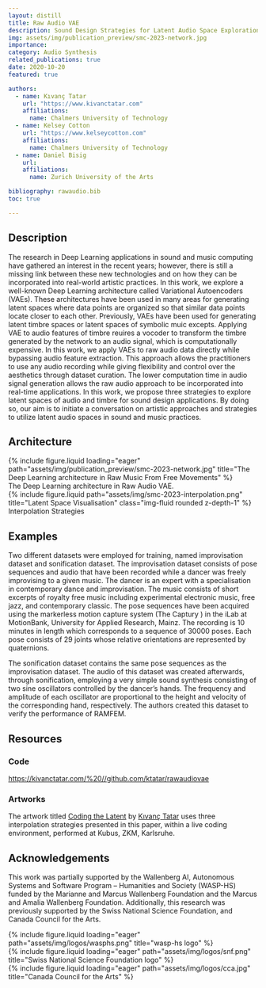 ```yaml
---
layout: distill
title: Raw Audio VAE
description: Sound Design Strategies for Latent Audio Space Explorations Using Deep Learning Architectures
img: assets/img/publication_preview/smc-2023-network.jpg
importance:
category: Audio Synthesis
related_publications: true
date: 2020-10-20
featured: true

authors:
  - name: Kıvanç Tatar
    url: "https://www.kivanctatar.com"
    affiliations:
      name: Chalmers University of Technology
  - name: Kelsey Cotton
    url: "https://www.kelseycotton.com"
    affiliations: 
      name: Chalmers University of Technology
  - name: Daniel Bisig
    url: 
    affiliations: 
      name: Zurich University of the Arts

bibliography: rawaudio.bib
toc: true

---
```

## Description
The research in Deep Learning applications in sound and music computing have gathered an interest in the recent years; however, there is still a missing link between these new technologies and on how they can be incorporated into real-world artistic practices. In this work, we explore a well-known Deep Learning architecture called Variational Autoencoders (VAEs). These architectures have been used in many areas for generating latent spaces where data points are organized so that similar data points locate closer to each other. Previously, VAEs have been used for generating latent timbre spaces or latent spaces of symbolic muic excepts. Applying VAE to audio features of timbre reuires a vocoder to transform the timbre generated by the network to an audio signal, which is computationally expensive. In this work<d-cite key="tatar_sound_2023"></d-cite>, we apply VAEs to raw audio data directly while bypassing audio feature extraction. This approach allows the practitioners to use any audio recording while giving flexibility and control over the aesthetics through dataset curation. The lower computation time in audio signal generation allows the raw audio approach to be incorporated into real-time applications. In this work, we propose three strategies to explore latent spaces of audio and timbre for sound design applications. By doing so, our aim is to initiate a conversation on artistic approaches and strategies to utilize latent audio spaces in sound and music practices.
## Architecture

<div>
    {% include figure.liquid loading="eager" path="assets/img/publication_preview/smc-2023-network.jpg" title="The Deep Learning architecture in Raw Music From Free Movements" %}
</div>
<div class="caption">
    The Deep Learning architecture in Raw Audio VAE.
</div>

<div class="fake-img l-page-outset">
    {% include figure.liquid path="assets/img/smc-2023-interpolation.png" title="Latent Space Visualisation" class="img-fluid rounded z-depth-1" %}
</div>
<div class="caption">
   Interpolation Strategies
</div>

## Examples

Two different datasets were employed for training, named improvisation dataset and sonification dataset. The improvisation dataset consists of pose sequences and audio that have been recorded while a dancer was freely improvising to a given music. The dancer is an expert with a specialisation in contemporary dance and improvisation. The music consists of short excerpts of royalty free music including experimental electronic music, free jazz, and contemporary classic. The pose sequences have been acquired using the markerless motion capture system (The Captury ) in the iLab at MotionBank, University for Applied Research, Mainz. The recording is 10 minutes in length which corresponds to a sequence of 30000 poses. Each pose consists of 29 joints whose relative orientations are represented by quaternions.

The sonification dataset contains the same pose sequences as the improvisation dataset. The audio of this dataset was created afterwards, through sonification, employing a very simple sound synthesis consisting of two sine oscillators controlled by the dancer’s hands. The frequency and amplitude of each oscillator are proportional to the height and velocity of the corresponding hand, respectively. The authors created this dataset to verify the performance of RAMFEM.

## Resources

### Code
<i class="fa-brands fa-github"></i> <a>https://kivanctatar.com/%20//github.com/ktatar/rawaudiovae</a>

### Artworks

The artwork titled [Coding the Latent](https://kivanctatar.com/Coding-the-Latent)  by [Kıvanç Tatar](https://kivanctatar.com/) uses three interpolation strategies presented in this paper, within a live coding environment, performed at Kubus, ZKM, Karlsruhe.

## Acknowledgements


This work was partially supported by the Wallenberg AI, Autonomous Systems and Software Program – Humanities and Society (WASP-HS) funded by the Marianne and Marcus Wallenberg Foundation and the Marcus and Amalia Wallenberg Foundation. Additionally, this research was previously supported by the Swiss National Science Foundation, and Canada Council for the Arts.

<div>
  <div class="row">
      <div class="col-sm mt-3 mt-md-0">
          {% include figure.liquid loading="eager" path="assets/img/logos/wasphs.png" title="wasp-hs logo" %}
      </div>
      <div class="col-sm mt-3 mt-md-0">
          {% include figure.liquid loading="eager" path="assets/img/logos/snf.png" title="Swiss National Science Foundation logo" %}
      </div>
      <div class="col-sm mt-3 mt-md-0">
          {% include figure.liquid loading="eager" path="assets/img/logos/cca.jpg" title="Canada Council for the Arts" %}
      </div>
  </div>
</div>